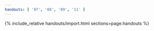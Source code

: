 ```yaml
---
handouts: [ '07', '08', '09', '11' ]
---
```


{% include_relative handouts/import.html sections=page.handouts %}
